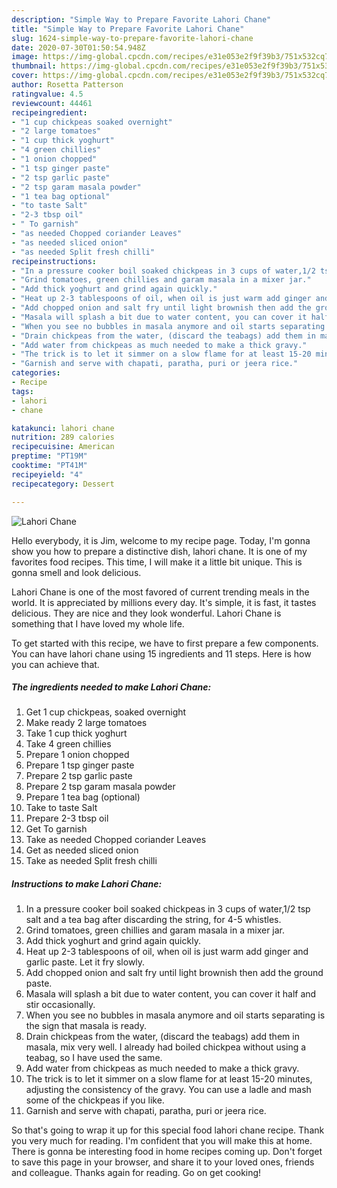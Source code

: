 ```yaml
---
description: "Simple Way to Prepare Favorite Lahori Chane"
title: "Simple Way to Prepare Favorite Lahori Chane"
slug: 1624-simple-way-to-prepare-favorite-lahori-chane
date: 2020-07-30T01:50:54.948Z
image: https://img-global.cpcdn.com/recipes/e31e053e2f9f39b3/751x532cq70/lahori-chane-recipe-main-photo.jpg
thumbnail: https://img-global.cpcdn.com/recipes/e31e053e2f9f39b3/751x532cq70/lahori-chane-recipe-main-photo.jpg
cover: https://img-global.cpcdn.com/recipes/e31e053e2f9f39b3/751x532cq70/lahori-chane-recipe-main-photo.jpg
author: Rosetta Patterson
ratingvalue: 4.5
reviewcount: 44461
recipeingredient:
- "1 cup chickpeas soaked overnight"
- "2 large tomatoes"
- "1 cup thick yoghurt"
- "4 green chillies"
- "1 onion chopped"
- "1 tsp ginger paste"
- "2 tsp garlic paste"
- "2 tsp garam masala powder"
- "1 tea bag optional"
- "to taste Salt"
- "2-3 tbsp oil"
- " To garnish"
- "as needed Chopped coriander Leaves"
- "as needed sliced onion"
- "as needed Split fresh chilli"
recipeinstructions:
- "In a pressure cooker boil soaked chickpeas in 3 cups of water,1/2 tsp salt and a tea bag after discarding the string, for 4-5 whistles."
- "Grind tomatoes, green chillies and garam masala in a mixer jar."
- "Add thick yoghurt and grind again quickly."
- "Heat up 2-3 tablespoons of oil, when oil is just warm add ginger and garlic paste. Let it fry slowly."
- "Add chopped onion and salt fry until light brownish then add the ground paste."
- "Masala will splash a bit due to water content, you can cover it half and stir occasionally."
- "When you see no bubbles in masala anymore and oil starts separating is the sign that masala is ready."
- "Drain chickpeas from the water, (discard the teabags) add them in masala, mix very well. I already had boiled chickpea without using a teabag, so I have used the same."
- "Add water from chickpeas as much needed to make a thick gravy."
- "The trick is to let it simmer on a slow flame for at least 15-20 minutes, adjusting the consistency of the gravy. You can use a ladle and mash some of the chickpeas if you like."
- "Garnish and serve with chapati, paratha, puri or jeera rice."
categories:
- Recipe
tags:
- lahori
- chane

katakunci: lahori chane 
nutrition: 289 calories
recipecuisine: American
preptime: "PT19M"
cooktime: "PT41M"
recipeyield: "4"
recipecategory: Dessert

---
```



![Lahori Chane](https://img-global.cpcdn.com/recipes/e31e053e2f9f39b3/751x532cq70/lahori-chane-recipe-main-photo.jpg)

Hello everybody, it is Jim, welcome to my recipe page. Today, I'm gonna show you how to prepare a distinctive dish, lahori chane. It is one of my favorites food recipes. This time, I will make it a little bit unique. This is gonna smell and look delicious.

Lahori Chane is one of the most favored of current trending meals in the world. It is appreciated by millions every day. It's simple, it is fast, it tastes delicious. They are nice and they look wonderful. Lahori Chane is something that I have loved my whole life.




To get started with this recipe, we have to first prepare a few components. You can have lahori chane using 15 ingredients and 11 steps. Here is how you can achieve that.

<!--inarticleads1-->

##### The ingredients needed to make Lahori Chane:

1. Get 1 cup chickpeas, soaked overnight
1. Make ready 2 large tomatoes
1. Take 1 cup thick yoghurt
1. Take 4 green chillies
1. Prepare 1 onion chopped
1. Prepare 1 tsp ginger paste
1. Prepare 2 tsp garlic paste
1. Prepare 2 tsp garam masala powder
1. Prepare 1 tea bag (optional)
1. Take to taste Salt
1. Prepare 2-3 tbsp oil
1. Get  To garnish
1. Take as needed Chopped coriander Leaves
1. Get as needed sliced onion
1. Take as needed Split fresh chilli




<!--inarticleads2-->

##### Instructions to make Lahori Chane:

1. In a pressure cooker boil soaked chickpeas in 3 cups of water,1/2 tsp salt and a tea bag after discarding the string, for 4-5 whistles.
1. Grind tomatoes, green chillies and garam masala in a mixer jar.
1. Add thick yoghurt and grind again quickly.
1. Heat up 2-3 tablespoons of oil, when oil is just warm add ginger and garlic paste. Let it fry slowly.
1. Add chopped onion and salt fry until light brownish then add the ground paste.
1. Masala will splash a bit due to water content, you can cover it half and stir occasionally.
1. When you see no bubbles in masala anymore and oil starts separating is the sign that masala is ready.
1. Drain chickpeas from the water, (discard the teabags) add them in masala, mix very well. I already had boiled chickpea without using a teabag, so I have used the same.
1. Add water from chickpeas as much needed to make a thick gravy.
1. The trick is to let it simmer on a slow flame for at least 15-20 minutes, adjusting the consistency of the gravy. You can use a ladle and mash some of the chickpeas if you like.
1. Garnish and serve with chapati, paratha, puri or jeera rice.




So that's going to wrap it up for this special food lahori chane recipe. Thank you very much for reading. I'm confident that you will make this at home. There is gonna be interesting food in home recipes coming up. Don't forget to save this page in your browser, and share it to your loved ones, friends and colleague. Thanks again for reading. Go on get cooking!
